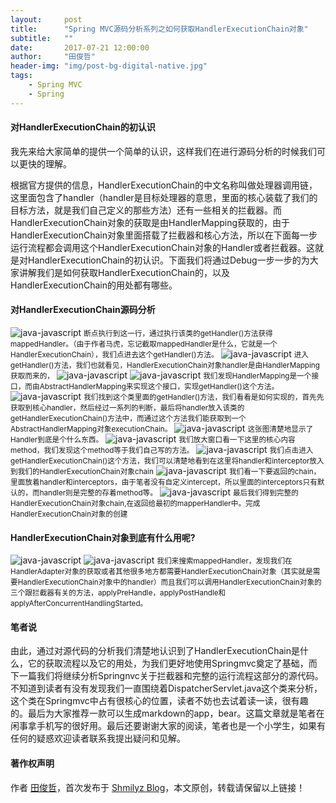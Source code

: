 ```yaml
---
layout:     post
title:      "Spring MVC源码分析系列之如何获取HandlerExecutionChain对象"
subtitle:   ""
date:       2017-07-21 12:00:00
author:     "田俊哲"
header-img: "img/post-bg-digital-native.jpg"
tags:
    - Spring MVC
    - Spring
---
```




#### 对HandlerExecutionChain的初认识

我先来给大家简单的提供一个简单的认识，这样我们在进行源码分析的时候我们可以更快的理解。

根据官方提供的信息，HandlerExecutionChain的中文名称叫做处理器调用链，这里面包含了handler（handler是目标处理器的意思，里面的核心装载了我们的目标方法，就是我们自己定义的那些方法）还有一些相关的拦截器。而HandlerExecutionChain对象的获取是由HandlerMapping获取的，由于HandlerExecutionChain对象里面搭载了拦截器和核心方法，所以在下面每一步运行流程都会调用这个HandlerExecutionChain对象的Handler或者拦截器。这就是对HandlerExecutionChain的初认识。下面我们将通过Debug一步一步的为大家讲解我们是如何获取HandlerExecutionChain的，以及HandlerExecutionChain的用处都有哪些。




#### 对HandlerExecutionChain源码分析

![java-javascript](/img/in-post/second-mvc/1.png)
<small class="img-hint">断点执行到这一行，通过执行该类的getHandler()方法获得mappedHandler。（由于作者马虎，忘记截取mappedHandler是什么，它就是一个HandlerExecutionChain），我们点进去这个getHandler()方法。</small>
![java-javascript](/img/in-post/second-mvc/2.png)
<small class="img-hint">进入getHandler()方法，我们也就看见，HandlerExecutionChain对象handler是由HandlerMapping获取而来的，</small>
![java-javascript](/img/in-post/second-mvc/3.png)
![java-javascript](/img/in-post/second-mvc/4.png)
<small class="img-hint">我们发现HandlerMapping是一个接口，而由AbstractHandlerMapping来实现这个接口，实现getHandler()这个方法。</small>
![java-javascript](/img/in-post/second-mvc/5.png)
<small class="img-hint">我们找到这个类里面的getHandler()方法，我们看看是如何实现的，首先先获取到核心handler，然后经过一系列的判断，最后将handler放入该类的getHandlerExecutionChain()方法中，而通过这个方法我们能获取到一个AbstractHandlerMapping对象executionChain。</small>
![java-javascript](/img/in-post/second-mvc/6.png)
<small class="img-hint">这张图清楚地显示了Handler到底是个什么东西。</small>
![java-javascript](/img/in-post/second-mvc/7.png)
<small class="img-hint">我们放大窗口看一下这里的核心内容method，我们发现这个method等于我们自己写的方法。</small>
![java-javascript](/img/in-post/second-mvc/8.png)
<small class="img-hint">我们点击进入getHandlerExecutionChain()这个方法，我们可以清楚地看到在这里将handler和interceptor放入到我们的HandlerExecutionChain对象chain</small>
![java-javascript](/img/in-post/second-mvc/9.png)
<small class="img-hint">我们看一下要返回的chain，里面放着handler和interceptors，由于笔者没有自定义intercept，所以里面的interceptors只有默认的，而handler则是完整的存着method等。</small>
![java-javascript](/img/in-post/second-mvc/10.png)
<small class="img-hint">最后我们得到完整的HandlerExecutionChain对象chain,在返回给最初的mapperHandler中。完成HandlerExecutionChain对象的创建</small>


#### HandlerExecutionChain对象到底有什么用呢?

![java-javascript](/img/in-post/second-mvc/11.png)
![java-javascript](/img/in-post/second-mvc/11.png)
<small class="img-hint">我们来搜索mappedHandler，发现我们在HandlerAdapter对象的获取或者其他很多地方都需要HandlerExecutionChain对象（其实就是需要HandlerExecutionChain对象中的handler）而且我们可以调用HandlerExecutionChain对象的三个跟拦截器有关的方法，applyPreHandle，applyPostHandle和applyAfterConcurrentHandlingStarted。</small>

#### 笔者说

由此，通过对源代码的分析我们清楚地认识到了HandlerExecutionChain是什么，它的获取流程以及它的用处，为我们更好地使用Springmvc奠定了基础，而下一篇我们将继续分析Springnvc关于拦截器和完整的运行流程这部分的源代码。不知道到读者有没有发现我们一直围绕着DispatcherServlet.java这个类来分析，这个类在Springmvc中占有很核心的位置，读者不妨也去试着读一读，很有趣的。最后为大家推荐一款可以生成markdown的app，bear。这篇文章就是笔者在闲事拿手机写的很好用。最后还要谢谢大家的阅读，笔者也是一个小学生，如果有任何的疑惑欢迎读者联系我提出疑问和见解。





#### 著作权声明


作者 [田俊哲](https://shmilyz.github.io)，首次发布于 [Shmilyz Blog](https://shmilyz.github.io)，本文原创，转载请保留以上链接！

